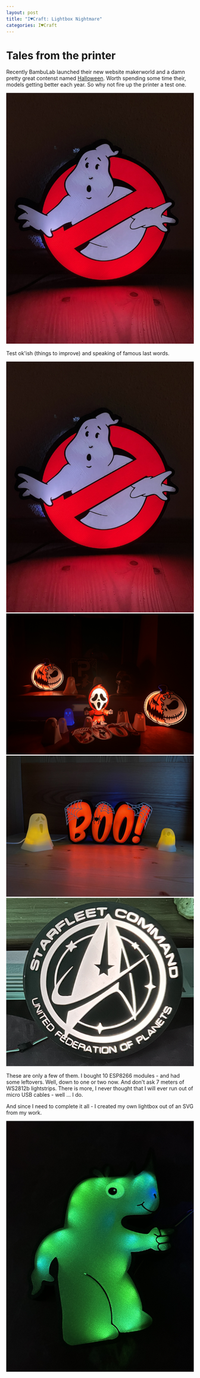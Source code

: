 ```yaml
---
layout: post
title: "I♥Craft: Lightbox Nightmare"
categories: I♥Craft
---
```


# Tales from the printer

Recently BambuLab launched their new website makerworld and a damn pretty great contenst named [Halloween](https://makerworld.com/en/contests/1#tab-Winner).
Worth spending some time their, models getting better each year. So why not fire up the printer a test one.

![Anubis](/assets/pix/Lightbox_Ghostbusters.JPG)  

Test ok'ish (things to improve) and speaking of famous last words.

![Anubis](/assets/pix/Lightbox_Ghostbusters.JPG)  
![Anubis](/assets/pix/Lightbox_Halloween.JPG) 
![Anubis](/assets/pix/Lightbox_Boo.JPG)
![Anubis](/assets/pix/Lightbox_StarTrek.JPG)

These are only a few of them. I bought 10 ESP8266 modules - and had some leftovers. Well, down to one or two now. And don't ask 7 meters of WS2812b lightstrips. There is more, I never thought that I will ever run out of micro USB cables - well ... I do.  

And since I need to complete it all - I created my own lightbox out of an SVG from my work.

![Anubis](/assets/pix/Lightbox_Orcarhino.JPG) 
